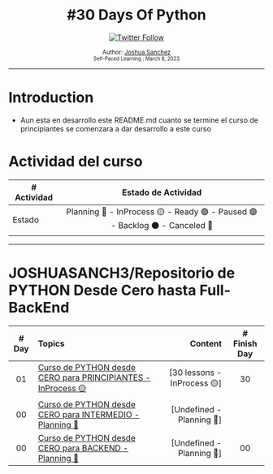 <div align="center">
  <h1> #30 Days Of Python</h1>
  <a class="header-badge" target="_blank" href="https://twitter.com/joshuasanch3">
  <img alt="Twitter Follow" src="https://img.shields.io/twitter/follow/JOSHUASANCH3?style=social">
  </a>

<sub>Author:
<a href="https://twitter.com/joshuasanch3" target="_blank">Joshua Sanchez</a><br>
<small> Self-Paced Learning : March 8, 2023</small>
</sub>

</div>

---

# Introduction

- Aun esta en desarrollo este README.md cuanto se termine el curso de principiantes se comenzara a dar desarrollo a este curso

# Actividad del curso

|# Actividad | Estado de Actividad                                                           |
|------------|:-----------------------------------------------------------------------------:|
| Estado     |Planning 🔵 - InProcess 🟡 - Ready 🟢 - Paused 🟣 - Backlog ⚫ - Canceled 🔴|

---

# JOSHUASANCH3/Repositorio de PYTHON Desde Cero hasta Full-BackEnd
|# Day   | Topics                                                   | Content                                                  |# Finish Day |
|:------:|:---------------------------------------------------------|---------------------------------------------------------:|:-----------:|
|   01   |  [Curso de PYTHON desde CERO para PRINCIPIANTES -  InProcess 🟡](./Lessons_for_Beginners.md)|[30 lessons -  InProcess 🟡]|   30   |
|   00   |  [Curso de PYTHON desde CERO para  INTERMEDIO - Planning 🔵](./Lessons_for_Intermidate.md)|[Undefined - Planning 🔵]||   00   |
|   00   |  [Curso de PYTHON desde CERO para BACKEND - Planning 🔵](./Lessons_for_BackEnd.md)|[Undefined - Planning 🔵]|   00   |
